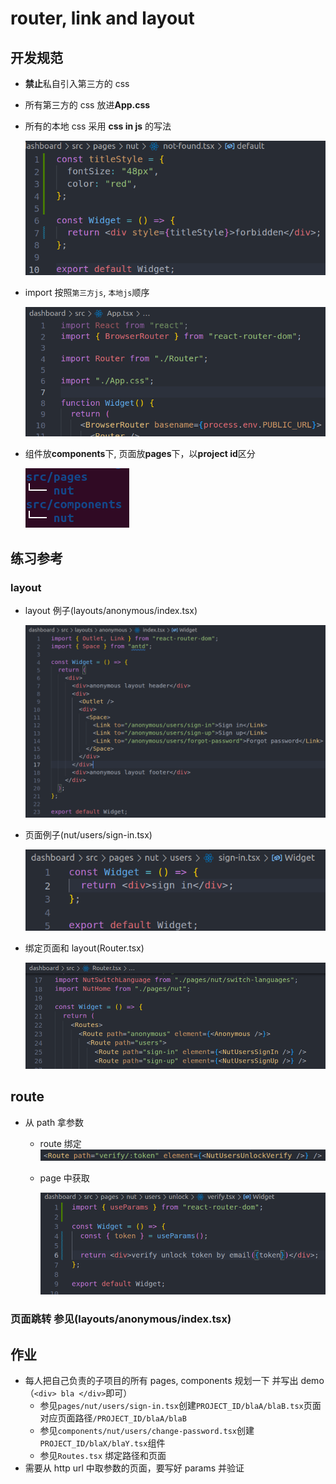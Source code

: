 # router, link and layout

## 开发规范

- **禁止**私自引入第三方的 css
- 所有第三方的 css 放进**App.css**
- 所有的本地 css 采用 **css in js** 的写法

  ![css in js](css-in-js.png)

- import 按照`第三方js`, `本地js`顺序

  ![import order](import-order.png)

- 组件放**components**下, 页面放**pages**下，以**project id**区分

  ![namespace](namespace.png)

## 练习参考

### layout

- layout 例子(layouts/anonymous/index.tsx)

  ![layout](layout.png)

- 页面例子(nut/users/sign-in.tsx)

  ![page](page.png)

- 绑定页面和 layout(Router.tsx)

  ![bind](bind.png)

## route

- 从 path 拿参数

  - route 绑定
    ![route params](route-params.png)
  - page 中获取

    ![link params](link-params.png)

### 页面跳转 参见(layouts/anonymous/index.tsx)

## 作业

- 每人把自己负责的子项目的所有 pages, components 规划一下 并写出 demo（`<div> bla </div>`即可）
  - 参见`pages/nut/users/sign-in.tsx`创建`PROJECT_ID/blaA/blaB.tsx`页面 对应页面路径`/PROJECT_ID/blaA/blaB`
  - 参见`components/nut/users/change-password.tsx`创建`PROJECT_ID/blaX/blaY.tsx`组件
  - 参见`Routes.tsx` 绑定路径和页面
- 需要从 http url 中取参数的页面，要写好 params 并验证
